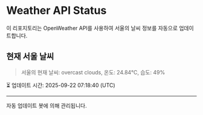 
# Weather API Status

이 리포지토리는 OpenWeather API를 사용하여 서울의 날씨 정보를 자동으로 업데이트합니다.

## 현재 서울 날씨
> 서울의 현재 날씨: overcast clouds, 온도: 24.84°C, 습도: 49%

⏳ 업데이트 시간: 2025-09-22 07:18:40 (UTC)

---
자동 업데이트 봇에 의해 관리됩니다.
